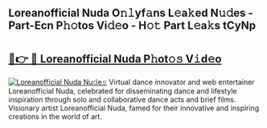 ## Loreanofficial Nuda O𝚗𝚕yf𝚊ns L𝚎a𝚔ed N𝚞𝚍es - Part-Ecn P𝚑𝚘tos Vi𝚍𝚎o - H𝚘𝚝 Part L𝚎a𝚔s tCyNp

# <h2><a href="http://kf2x3v.oniu.top/?m=Loreanofficial+Nuda">🔗👉 🔴 Loreanofficial Nuda P𝚑ot𝚘𝚜 V𝚒d𝚎o</a></h2>

[![Loreanofficial Nuda Nu𝚍e𝚜](https://i.imgur.com/0qMVB7G.gif)](http://kf2x3v.oniu.top/?m=Loreanofficial+Nuda)
Virtual dance innovator and web entertainer Loreanofficial Nuda, celebrated for disseminating dance and lifestyle inspiration through solo and collaborative dance acts and brief films. Visionary artist Loreanofficial Nuda, famed for their innovative and inspiring creations in the world of art.  
